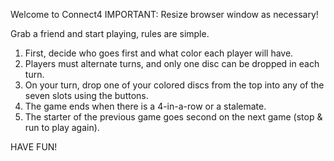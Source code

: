Welcome to Connect4
IMPORTANT: Resize browser window as necessary!

Grab a friend and start playing, rules are simple.
1) First, decide who goes first and what color each player will have.
2) Players must alternate turns, and only one disc can be dropped in each turn.
3) On your turn, drop one of your colored discs from the top into any of the seven slots using the buttons.
4) The game ends when there is a 4-in-a-row or a stalemate.
5) The starter of the previous game goes second on the next game (stop & run to play again).

HAVE FUN!
